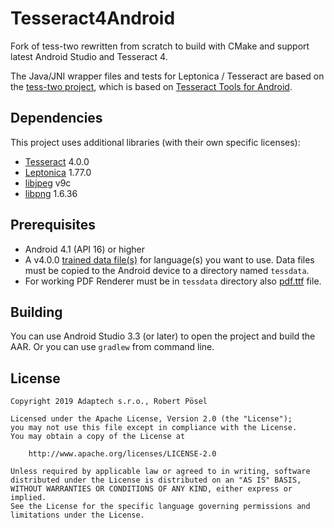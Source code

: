 # Tesseract4Android

Fork of tess-two rewritten from scratch to build with CMake and support latest Android Studio and Tesseract 4.

The Java/JNI wrapper files and tests for Leptonica / Tesseract are based on the [tess-two project][tess-two], which is based on [Tesseract Tools for Android][tesseract-android-tools].

## Dependencies

This project uses additional libraries (with their own specific licenses):

 - [Tesseract][tesseract-ocr] 4.0.0
 - [Leptonica][leptonica] 1.77.0
 - [libjpeg][jpeg] v9c
 - [libpng][png] 1.6.36

## Prerequisites

 -  Android 4.1 (API 16) or higher
 -  A v4.0.0 [trained data file(s)][tessdata] for language(s) you want to use. Data files must be
copied to the Android device to a directory named `tessdata`.
 - For working PDF Renderer must be in `tessdata` directory also [pdf.ttf][pdffile] file.

## Building

You can use Android Studio 3.3 (or later) to open the project and build the AAR. Or you can use `gradlew` from command line.

## License

    Copyright 2019 Adaptech s.r.o., Robert Pösel

    Licensed under the Apache License, Version 2.0 (the "License");
    you may not use this file except in compliance with the License.
    You may obtain a copy of the License at

        http://www.apache.org/licenses/LICENSE-2.0

    Unless required by applicable law or agreed to in writing, software
    distributed under the License is distributed on an "AS IS" BASIS,
    WITHOUT WARRANTIES OR CONDITIONS OF ANY KIND, either express or implied.
    See the License for the specific language governing permissions and
    limitations under the License.


[tess-two]: https://github.com/rmtheis/tess-two
[tesseract-android-tools]: https://github.com/alanv/tesseract-android-tools
[tesseract-ocr]: https://github.com/tesseract-ocr/tesseract
[leptonica]: https://github.com/DanBloomberg/leptonica
[jpeg]: http://libjpeg.sourceforge.net/
[png]: http://www.libpng.org/pub/png/libpng.html
[tessdata]: https://github.com/tesseract-ocr/tessdata/tree/4.0.0
[pdffile]: https://github.com/tesseract-ocr/tesseract/blob/master/tessdata/pdf.ttf
